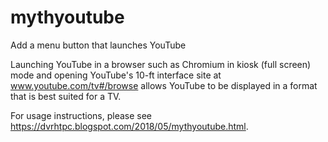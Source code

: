 # mythyoutube
Add a menu button that launches YouTube

Launching  YouTube in a browser such as Chromium in kiosk (full screen) mode and opening YouTube's 10-ft interface site at www.youtube.com/tv#/browse allows YouTube to be displayed in a format that is best suited for a TV.  

For usage instructions, please see https://dvrhtpc.blogspot.com/2018/05/mythyoutube.html.
